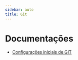 ```yaml
---
sidebar: auto
title: Git
---
```


# Documentações

- [Configurações iniciais de GIT](/docs/git/configuracoes-iniciais/README.md)